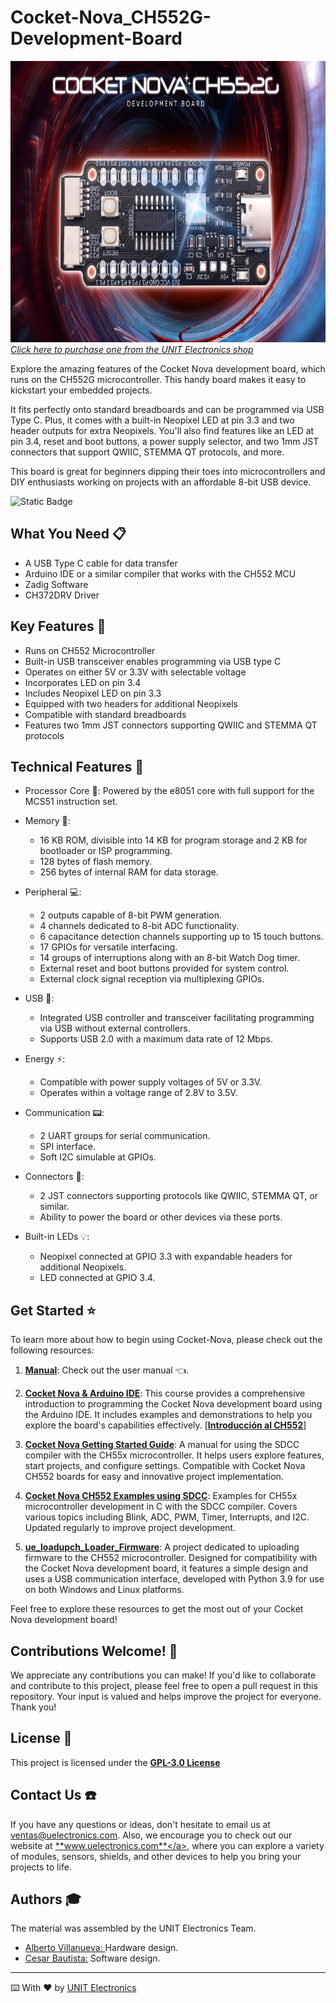 # Cocket-Nova_CH552G-Development-Board

<a href="https://uelectronics.com"><img src="Docs/IMG-0001_.png?raw=false" width="800px" height="450px"><br/>
*Click here to purchase one from the UNIT Electronics shop*</a>

Explore the amazing features of the Cocket Nova development board, which runs on the CH552G microcontroller. This handy board makes it easy to kickstart your embedded projects.

It fits perfectly onto standard breadboards and can be programmed via USB Type C. Plus, it comes with a built-in Neopixel LED at pin 3.3 and two header outputs for extra Neopixels. You'll also find features like an LED at pin 3.4, reset and boot buttons, a power supply selector, and two 1mm JST connectors that support QWIIC, STEMMA QT protocols, and more.

This board is great for beginners dipping their toes into microcontrollers and DIY enthusiasts working on projects with an affordable 8-bit USB device.

![Static Badge](https://img.shields.io/badge/1.2-blue?style=plastic&label=Version)
## What You Need 📋

- A USB Type C cable for data transfer
- Arduino IDE or a similar compiler that works with the CH552 MCU
- Zadig Software
- CH372DRV Driver

## Key Features 📝

- Runs on CH552 Microcontroller
- Built-in USB transceiver enables programming via USB type C
- Operates on either 5V or 3.3V with selectable voltage
- Incorporates LED on pin 3.4
- Includes Neopixel LED on pin 3.3
- Equipped with two headers for additional Neopixels
- Compatible with standard breadboards
- Features two 1mm JST connectors supporting QWIIC and STEMMA QT protocols

## Technical Features 🚀

- Processor Core 💾: Powered by the e8051 core with full support for the MCS51 instruction set.

- Memory 🧠:
  - 16 KB ROM, divisible into 14 KB for program storage and 2 KB for bootloader or ISP programming.
  - 128 bytes of flash memory.
  - 256 bytes of internal RAM for data storage. 

- Peripheral 💻:
  - 2 outputs capable of 8-bit PWM generation.
  - 4 channels dedicated to 8-bit ADC functionality.
  - 6 capacitance detection channels supporting up to 15 touch buttons.
  - 17 GPIOs for versatile interfacing.
  - 14 groups of interruptions along with an 8-bit Watch Dog timer.
  - External reset and boot buttons provided for system control.
  - External clock signal reception via multiplexing GPIOs.
   
- USB 🔌:
  - Integrated USB controller and transceiver facilitating programming via USB without external controllers.
  - Supports USB 2.0 with a maximum data rate of 12 Mbps.
  
- Energy ⚡:
  - Compatible with power supply voltages of 5V or 3.3V.
  - Operates within a voltage range of 2.8V to 3.5V.
  
- Communication 📟:
  - 2 UART groups for serial communication.
  - SPI interface.
  - Soft I2C simulable at GPIOs.
  
- Connectors 🔧:
  - 2 JST connectors supporting protocols like QWIIC, STEMMA QT, or similar.
  - Ability to power the board or other devices via these ports.

- Built-in LEDs 💡:
  - Neopixel connected at GPIO 3.3 with expandable headers for additional Neopixels.
  - LED connected at GPIO 3.4.


## Get Started ⭐

To learn more about how to begin using Cocket-Nova, please check out the following resources:

1. **[Manual](link)**: Check out the user manual 👈.

2.  **[Cocket Nova & Arduino IDE](https://unit-electronics.github.io/CH552_Curso_introductorio/)**: This course provides a comprehensive introduction to programming the Cocket Nova development board using the Arduino IDE. It includes examples and demonstrations to help you explore the board's capabilities effectively. [**[Introducción al CH552](https://github.com/UNIT-Electronics/CH552_Curso_introductorio?tab=readme-ov-file)**]

3. **[Cocket Nova Getting Started Guide](https://github.com/UNIT-Electronics/CH55x_SDCC_Doc)**: A manual for using the SDCC compiler with the CH55x microcontroller. It helps users explore features, start projects, and configure settings. Compatible with Cocket Nova CH552 boards for easy and innovative project implementation.

4. **[Cocket Nova CH552 Examples using SDCC](https://github.com/UNIT-Electronics/CH55x_SDCC_Examples)**: Examples for CH55x microcontroller development in C with the SDCC compiler. Covers various topics including Blink, ADC, PWM, Timer, Interrupts, and I2C. Updated regularly to improve project development.

5. **[ue_loadupch_Loader_Firmware](https://github.com/UNIT-Electronics/ue_loadupch_Loader_Firmware)**: A project dedicated to uploading firmware to the CH552 microcontroller. Designed for compatibility with the Cocket Nova development board, it features a simple design and uses a USB communication interface, developed with Python 3.9 for use on both Windows and Linux platforms.

Feel free to explore these resources to get the most out of your Cocket Nova development board!


## Contributions Welcome! 🙌

We appreciate any contributions you can make! If you'd like to collaborate and contribute to this project, please feel free to open a pull request in this repository. Your input is valued and helps improve the project for everyone. Thank you!

## License 📜

This project is licensed under the <a href="https://www.gnu.org/licenses/gpl-3.0.html">**GPL-3.0 License** </a>

## Contact Us ☎️

If you have any questions or ideas, don't hesitate to email us at ventas@uelectronics.com. Also, we encourage you to check out our website at <a href="www.uelectronics.com">**www.uelectronics.com**</a>, where you can explore a variety of modules, sensors, shields, and other devices to help you bring your projects to life.

## Authors 🎓

The material was assembled by the UNIT Electronics Team.

- <a href="https://github.com/AlbertoVillanuevaEsquivel">Alberto Villanueva: </a> Hardware design.
- <a href="https://github.com/Cesarbautista10">Cesar Bautista:</a> Software design.

<hr>

⌨️ With ❤️ by <a href="www.uelectronics.com">UNIT Electronics </a>